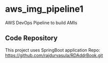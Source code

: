 # aws_img_pipeline1
AWS DevOps Pipeline to build AMIs

## Code Repository
This project uses SpringBoot application
Repo: https://github.com/rajdurvasula/RDAddrBook.git

